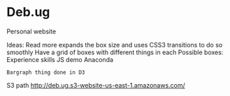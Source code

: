 Deb.ug
======

Personal website

Ideas:
	Read more expands the box size and uses CSS3 transitions to do so smoothly
	Have a grid of boxes with different things in each
	Possible boxes:
		Experience skills
		JS demo
		Anaconda

	Bargraph thing done in D3

S3 path
	http://deb.ug.s3-website-us-east-1.amazonaws.com/